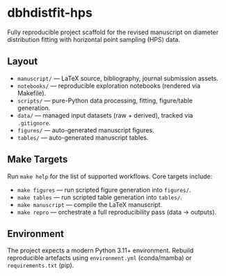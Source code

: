 # dbhdistfit-hps

Fully reproducible project scaffold for the revised manuscript on diameter
distribution fitting with horizontal point sampling (HPS) data.

## Layout

- `manuscript/` — LaTeX source, bibliography, journal submission assets.
- `notebooks/` — reproducible exploration notebooks (rendered via Makefile).
- `scripts/` — pure-Python data processing, fitting, figure/table generation.
- `data/` — managed input datasets (raw + derived), tracked via `.gitignore`.
- `figures/` — auto-generated manuscript figures.
- `tables/` — auto-generated manuscript tables.

## Make Targets

Run `make help` for the list of supported workflows. Core targets include:

- `make figures` — run scripted figure generation into `figures/`.
- `make tables` — run scripted table generation into `tables/`.
- `make manuscript` — compile the LaTeX manuscript.
- `make repro` — orchestrate a full reproducibility pass (data → outputs).

## Environment

The project expects a modern Python 3.11+ environment. Rebuild reproducible
artefacts using `environment.yml` (conda/mamba) or `requirements.txt` (pip).

